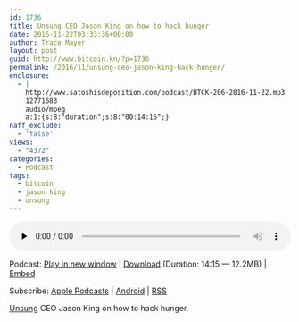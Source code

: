 ```yaml
---
id: 1736
title: Unsung CEO Jason King on how to hack hunger
date: 2016-11-22T03:33:36+00:00
author: Trace Mayer
layout: post
guid: http://www.bitcoin.kn/?p=1736
permalink: /2016/11/unsung-ceo-jason-king-hack-hunger/
enclosure:
  - |
    http://www.satoshisdeposition.com/podcast/BTCK-206-2016-11-22.mp3
    12771683
    audio/mpeg
    a:1:{s:8:"duration";s:8:"00:14:15";}
naff_exclude:
  - 'false'
views:
  - "4372"
categories:
  - Podcast
tags:
  - bitcoin
  - jason king
  - unsung
---
```

<!--powerpress_player-->

<div class="powerpress_player" id="powerpress_player_5798">
  <audio class="wp-audio-shortcode" id="audio-1736-209" preload="none" style="width: 100%;" controls="controls"><source type="audio/mpeg" src="http://media.blubrry.com/bitcoinruntogold/p/www.satoshisdeposition.com/podcast/BTCK-206-2016-11-22.mp3?_=209" /><a href="http://media.blubrry.com/bitcoinruntogold/p/www.satoshisdeposition.com/podcast/BTCK-206-2016-11-22.mp3">http://media.blubrry.com/bitcoinruntogold/p/www.satoshisdeposition.com/podcast/BTCK-206-2016-11-22.mp3</a></audio>
</div>

<p class="powerpress_links powerpress_links_mp3">
  Podcast: <a href="http://media.blubrry.com/bitcoinruntogold/p/www.satoshisdeposition.com/podcast/BTCK-206-2016-11-22.mp3" class="powerpress_link_pinw" target="_blank" title="Play in new window" onclick="return powerpress_pinw('https://www.bitcoin.kn/?powerpress_pinw=1736-podcast');" rel="nofollow">Play in new window</a> | <a href="http://media.blubrry.com/bitcoinruntogold/s/www.satoshisdeposition.com/podcast/BTCK-206-2016-11-22.mp3" class="powerpress_link_d" title="Download" rel="nofollow" download="BTCK-206-2016-11-22.mp3">Download</a> (Duration: 14:15 &#8212; 12.2MB) | <a href="#" class="powerpress_link_e" title="Embed" onclick="return powerpress_show_embed('1736-podcast');" rel="nofollow">Embed</a>
</p>

<p class="powerpress_embed_box" id="powerpress_embed_1736-podcast" style="display: none;">
  <input id="powerpress_embed_1736-podcast_t" type="text" value="<iframe width=&quot;320&quot; height=&quot;30&quot; src=&quot;https://www.bitcoin.kn/?powerpress_embed=1736-podcast&amp;powerpress_player=mediaelement-audio&quot; frameborder=&quot;0&quot; scrolling=&quot;no&quot;></iframe>" onclick="javascript: this.select();" onfocus="javascript: this.select();" style="width: 70%;" readOnly />
</p>

<p class="powerpress_links powerpress_subscribe_links">
  Subscribe: <a href="https://itunes.apple.com/WebObjects/MZStore.woa/wa/viewPodcast?id=301670981&mt=2&ls=1#episodeGuid=http%3A%2F%2Fwww.bitcoin.kn%2F%3Fp%3D1736" class="powerpress_link_subscribe powerpress_link_subscribe_itunes" title="Subscribe on Apple Podcasts" rel="nofollow">Apple Podcasts</a> | <a href="https://subscribeonandroid.com/www.bitcoin.kn/feed/podcast/" class="powerpress_link_subscribe powerpress_link_subscribe_android" title="Subscribe on Android" rel="nofollow">Android</a> | <a href="https://www.bitcoin.kn/feed/podcast/" class="powerpress_link_subscribe powerpress_link_subscribe_rss" title="Subscribe via RSS" rel="nofollow">RSS</a>
</p>

<span data-sheets-value="{&quot;1&quot;:2,&quot;2&quot;:&quot;Unsung CEO Jason King on how to hack hunger&quot;}" data-sheets-userformat="{&quot;2&quot;:513,&quot;3&quot;:{&quot;1&quot;:0},&quot;12&quot;:0}"><a href="http://www.unsung.org/">Unsung</a> CEO Jason King on how to hack hunger.</span>
